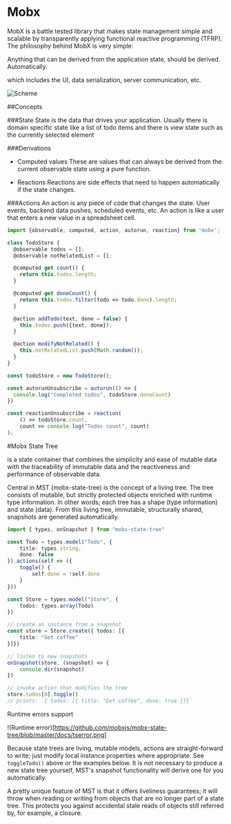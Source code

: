 
# Mobx
MobX is a battle tested library that makes state management simple and scalable by transparently applying functional reactive programming (TFRP). The philosophy behind MobX is very simple:

Anything that can be derived from the application state, should be derived. Automatically.

which includes the UI, data serialization, server communication, etc.

![Scheme](https://mobx.js.org/docs/flow.png)

##Concepts

###State
State is the data that drives your application. Usually there is domain specific state like a list of todo items and there is view state such as the currently selected element

###Derivations

- Computed values
These are values that can always be derived from the current observable state using a pure function.

- Reactions
 Reactions are side effects that need to happen automatically if the state changes.
 
###Actions
An action is any piece of code that changes the state. User events, backend data pushes, scheduled events, etc. An action is like a user that enters a new value in a spreadsheet cell.


```typescript
import {observable, computed, action, autorun, reaction} from 'mobx';

class TodoStore {
  @observable todos = [];
  @observable notRelatedList = [];

  @computed get count() {
    return this.todos.length;
  }

  @computed get doneCount() {
    return this.todos.filter(todo => todo.done).length;
  }

  @action addTodo(text, done = false) {
    this.todos.push({text, done});
  }

  @action modifyNotRelated() {
    this.notRelatedList.push(Math.random());
  }
}

const todoStore = new TodoStore();

const autorunUnsubscribe = autorun(() => {
  console.log("Completed todos", todoStore.doneCount)
})

const reactionUnsubscribe = reaction(
    () => todoStore.count,
    count => console.log("Todos count", count)
);

```

#Mobx State Tree

is a state container that combines the simplicity and ease of mutable data with the traceability of immutable data and the reactiveness and performance of observable data.

Central in MST (mobx-state-tree) is the concept of a living tree. The tree consists of mutable, but strictly protected objects enriched with runtime type information. In other words; each tree has a shape (type information) and state (data). From this living tree, immutable, structurally shared, snapshots are generated automatically.


```typescript
import { types, onSnapshot } from "mobx-state-tree"

const Todo = types.model("Todo", {
    title: types.string,
    done: false
}).actions(self => ({
    toggle() {
        self.done = !self.done
    }
}))

const Store = types.model("Store", {
    todos: types.array(Todo)
})

// create an instance from a snapshot
const store = Store.create({ todos: [{
    title: "Get coffee"
}]})

// listen to new snapshots
onSnapshot(store, (snapshot) => {
    console.dir(snapshot)
})

// invoke action that modifies the tree
store.todos[0].toggle()
// prints: `{ todos: [{ title: "Get coffee", done: true }]}`
```

Runtime errors support

!(Runtime error)[https://github.com/mobxjs/mobx-state-tree/blob/master/docs/tserror.png]

Because state trees are living, mutable models, actions are straight-forward to write; just modify local instance properties where appropriate. See `toggleTodo()` above or the examples below. It is not necessary to produce a new state tree yourself, MST's snapshot functionality will derive one for you automatically.


A pretty unique feature of MST is that it offers liveliness guarantees; it will throw when reading or writing from objects that are no longer part of a state tree. This protects you against accidental stale reads of objects still referred by, for example, a closure.

